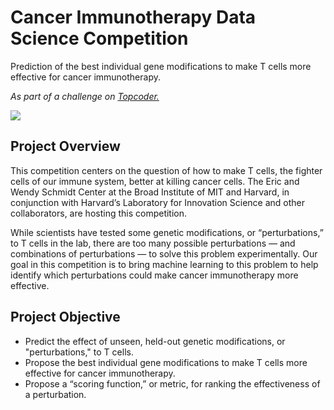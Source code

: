 # Cancer Immunotherapy Data Science Competition
Prediction of the best individual gene modifications to make T cells more effective for cancer immunotherapy.

*As part of a challenge on <a href="https://www.topcoder.com/">Topcoder.</a>*<br>

<img src="https://uc83cfbc7d80be50567e1f262049.dl.dropboxusercontent.com/cd/0/inline/BzgApepu9ucDYxl0LgB4xZUPNOhw5q41_kOya5L823jl9trhrzBnx5s6sYNqrHltWX88AmsIUeWHuiCtRRcpqlyXADKYXskzgIBqdj6T4vm2wx1Xo3mkIyleq6nQaT7nBHwflNb4T1C35BojaUCsWuP4MAcf0BKeyP44_u6RiXEXyw/file#"/>

## Project Overview
This competition centers on the question of how to make T cells, the fighter cells of our immune system, better at killing cancer cells. The Eric and Wendy Schmidt Center at the Broad Institute of MIT and Harvard, in conjunction with Harvard’s Laboratory for Innovation Science and other collaborators, are hosting this competition.

While scientists have tested some genetic modifications, or “perturbations,” to T cells in the lab, there are too many possible perturbations — and combinations of perturbations — to solve this problem experimentally. Our goal in this competition is to bring machine learning to this problem to help identify which perturbations could make cancer immunotherapy more effective.

## Project Objective
- Predict the effect of unseen, held-out genetic modifications, or "perturbations," to T cells.
- Propose the best individual gene modifications to make T cells more effective for cancer immunotherapy.
- Propose a “scoring function,” or metric, for ranking the effectiveness of a perturbation.
